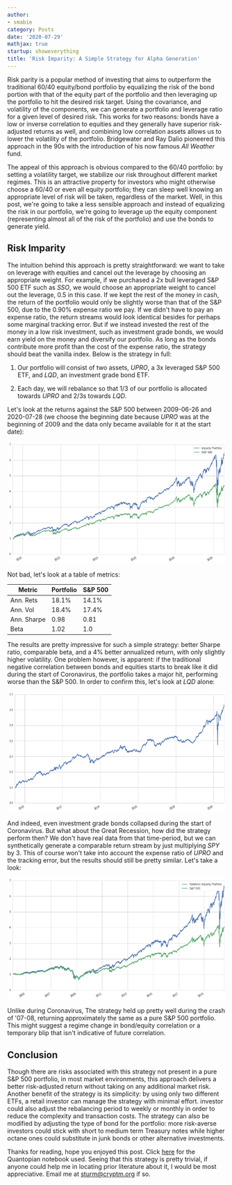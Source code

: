 ```yaml
---
author:
- smabie
category: Posts
date: '2020-07-29'
mathjax: true
startup: showeverything
title: 'Risk Imparity: A Simple Strategy for Alpha Generation'
---
```


Risk parity is a popular method of investing that aims to outperform the
traditional 60/40 equity/bond portfolio by equalizing the risk of the
bond portion with that of the equity part of the portfolio and then
leveraging up the portfolio to hit the desired risk target. Using the
covariance, and volatility of the components, we can generate a
portfolio and leverage ratio for a given level of desired risk. This
works for two reasons: bonds have a low or inverse correlation to
equities and they generally have superior risk-adjusted returns as well,
and combining low correlation assets allows us to lower the volatility
of the portfolio. Bridgewater and Ray Dalio pioneered this approach in
the 90s with the introduction of his now famous *All Weather* fund.

The appeal of this approach is obvious compared to the 60/40 portfolio:
by setting a volatility target, we stabilize our risk throughout
different market regimes. This is an attractive property for investors
who might otherwise choose a 60/40 or even all equity portfolio; they
can sleep well knowing an appropriate level of risk will be taken,
regardless of the market. Well, in this post, we\'re going to take a
less sensible approach and instead of equalizing the risk in our
portfolio, we\'re going to leverage up the equity component
(representing almost all of the risk of the portfolio) and use the bonds
to generate yield.

Risk Imparity
-------------

The intuition behind this approach is pretty straightforward: we want to
take on leverage with equities and cancel out the leverage by choosing
an appropriate weight. For example, if we purchased a 2x bull leveraged
S&P 500 ETF such as *SSO*, we would choose an appropriate weight to
cancel out the leverage, 0.5 in this case. If we kept the rest of the
money in cash, the return of the portfolio would only be slightly worse
than that of the S&P 500, due to the 0.90% expense ratio we pay. If we
didn\'t have to pay an expense ratio, the return streams would look
identical besides for perhaps some marginal tracking error. But if we
instead invested the rest of the money in a low risk investment, such as
investment grade bonds, we would earn yield on the money and diversify
our portfolio. As long as the bonds contribute more profit than the cost
of the expense ratio, the strategy should beat the vanilla index. Below
is the strategy in full:

1.  Our portfolio will consist of two assets, *UPRO*, a 3x leveraged S&P
    500 ETF, and *LQD*, an investment grade bond ETF.

2.  Each day, we will rebalance so that 1/3 of our portfolio is
    allocated towards *UPRO* and 2/3s towards *LQD*.

Let\'s look at the returns against the S&P 500 between 2009-06-26 and
2020-07-28 (we choose the beginning date because *UPRO* was at the
beginning of 2009 and the data only became available for it at the start
date):

![Imparity Portfolio Returns](/assets/iret.png)

Not bad, let\'s look at a table of metrics:

| Metric      | Portfolio | S&P 500 |
|-------------|-----------|---------|
| Ann. Rets   | 18.1%     | 14.1%   |
| Ann. Vol    | 18.4%     | 17.4%   |
| Ann. Sharpe | 0.98      | 0.81    |
| Beta        | 1.02      | 1.0     |

The results are pretty impressive for such a simple strategy: better
Sharpe ratio, comparable beta, and a 4% better annualized return, with
only slightly higher volatility. One problem however, is apparent: if
the traditional negative correlation between bonds and equities starts
to break like it did during the start of Coronavirus, the portfolio
takes a major hit, performing worse than the S&P 500. In order to
confirm this, let\'s look at *LQD* alone:

![LQD Rets](/assets/lqd.png)

And indeed, even investment grade bonds collapsed during the start of
Coronavirus. But what about the Great Recession, how did the strategy
perform then? We don\'t have real data from that time-period, but we can
synthetically generate a comparable return stream by just multiplying
*SPY* by 3. This of course won\'t take into account the expense ratio of
*UPRO* and the tracking error, but the results should still be pretty
similar. Let\'s take a look:

![Synthetic Imparity Portfolio Returns](/assets/siret.png)

Unlike during Coronavirus, The strategy held up pretty well during the
crash of \'07-08, returning approximately the same as a pure S&P 500
portfolio. This might suggest a regime change in bond/equity correlation
or a temporary blip that isn\'t indicative of future correlation.

Conclusion
----------

Though there are risks associated with this strategy not present in a
pure S&P 500 portfolio, in most market environments, this approach
delivers a better risk-adjusted return without taking on any additional
market risk. Another benefit of the strategy is its simplicity: by using
only two different ETFs, a retail investor can manage the strategy with
minimal effort. investor could also adjust the rebalancing period to
weekly or monthly in order to reduce the complexity and transaction
costs. The strategy can also be modified by adjusting the type of bond
for the portfolio: more risk-averse investors could stick with short to
medium term Treasury notes while higher octane ones could substitute in
junk bonds or other alternative investments.

Thanks for reading, hope you enjoyed this post. Click
[here](https://www.quantopian.com/posts/risk-imparity) for the
Quantopian notebook used. Seeing that this strategy is pretty trivial,
if anyone could help me in locating prior literature about it, I would
be most appreciative. Email me at <sturm@cryptm.org> if so.

